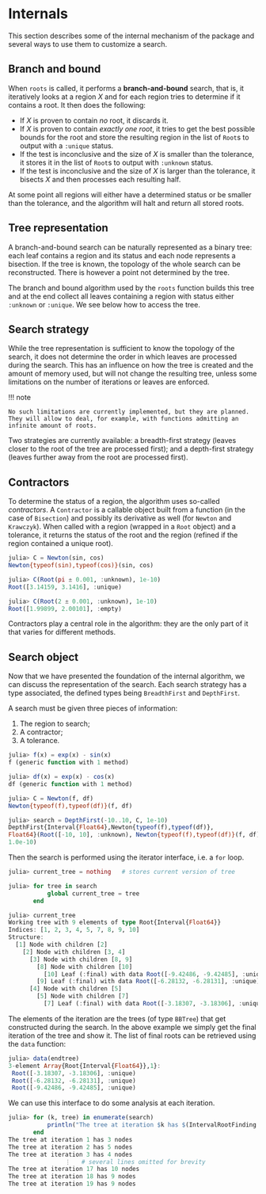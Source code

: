 # Internals

This section describes some of the internal mechanism of the package and several ways to use them to customize a search.

## Branch and bound

When `roots` is called, it performs a **branch-and-bound** search, that is, it iteratively looks at a region $X$ and for each region tries to determine if it contains a root. It then does the following:
  - If $X$ is proven to contain *no* root, it discards it.
  - If $X$ is proven to contain *exactly one root*, it tries to get the best possible bounds for the root and store the resulting region in the list of `Root`s to output with a `:unique` status.
  - If the test is inconclusive and the size of $X$ is smaller than the tolerance, it stores it in the list of `Root`s to output with `:unknown` status.
  - If the test is inconclusive and the size of $X$ is larger than the tolerance, it bisects $X$ and then processes each resulting half.

At some point all regions will either have a determined status or be smaller than the tolerance, and the algorithm will halt and return all stored roots.

## Tree representation

A branch-and-bound search can be naturally represented as a binary tree: each leaf contains a region and its status and each node represents a bisection. If the tree is known, the topology of the whole search can be reconstructed. There is however a point not determined by the tree.

The branch and bound algorithm used by the `roots` function builds this tree and at the end collect all leaves containing a region with status either `:unknown` or `:unique`. We see below how to access the tree.

## Search strategy

While the tree representation is sufficient to know the topology of the search, it does not determine the order in which leaves are processed during the search. This has an influence on how the tree is created and the amount of memory used, but will not change the resulting tree, unless some limitations on the number of iterations or leaves are enforced.

!!! note

    No such limitations are currently implemented, but they are planned. They will allow to deal, for example, with functions admitting an infinite amount of roots.

Two strategies are currently available: a breadth-first strategy (leaves closer to the root of the tree are processed first); and a depth-first strategy (leaves further away from the root are processed first).

## Contractors

To determine the status of a region, the algorithm uses so-called *contractors*. A `Contractor` is a callable object built from a function (in the case of `Bisection`) and possibly its derivative as well (for `Newton` and `Krawczyk`). When called with a region (wrapped in a `Root` object) and a tolerance, it returns the status of the root and the region (refined if the region contained a unique root).

```jl
julia> C = Newton(sin, cos)
Newton{typeof(sin),typeof(cos)}(sin, cos)

julia> C(Root(pi ± 0.001, :unknown), 1e-10)
Root([3.14159, 3.1416], :unique)

julia> C(Root(2 ± 0.001, :unknown), 1e-10)
Root([1.99899, 2.00101], :empty)
```

Contractors play a central role in the algorithm: they are the only part of it that varies for different methods.

## Search object

Now that we have presented the foundation of the internal algorithm, we can discuss the representation of the search. Each search strategy has a type associated, the defined types being `BreadthFirst` and `DepthFirst`.

A search must be given three pieces of information:
  1. The region to search;
  2. A contractor;
  3. A tolerance.

```jl
julia> f(x) = exp(x) - sin(x)
f (generic function with 1 method)

julia> df(x) = exp(x) - cos(x)
df (generic function with 1 method)

julia> C = Newton(f, df)
Newton{typeof(f),typeof(df)}(f, df)

julia> search = DepthFirst(-10..10, C, 1e-10)
DepthFirst{Interval{Float64},Newton{typeof(f),typeof(df)},
Float64}(Root([-10, 10], :unknown), Newton{typeof(f),typeof(df)}(f, df),
1.0e-10)
```

Then the search is performed using the iterator interface, i.e. a `for` loop.

```jl
julia> current_tree = nothing   # stores current version of tree

julia> for tree in search
           global current_tree = tree
       end

julia> current_tree
Working tree with 9 elements of type Root{Interval{Float64}}
Indices: [1, 2, 3, 4, 5, 7, 8, 9, 10]
Structure:
  [1] Node with children [2]
    [2] Node with children [3, 4]
      [3] Node with children [8, 9]
        [8] Node with children [10]
          [10] Leaf (:final) with data Root([-9.42486, -9.42485], :unique)
        [9] Leaf (:final) with data Root([-6.28132, -6.28131], :unique)
      [4] Node with children [5]
        [5] Node with children [7]
          [7] Leaf (:final) with data Root([-3.18307, -3.18306], :unique)
```

The elements of the iteration are the trees (of type `BBTree`) that get constructed during the search. In the above example we simply get the final iteration of the tree and show it. The list of final roots can be retrieved using the `data` function:

```jl
julia> data(endtree)
3-element Array{Root{Interval{Float64}},1}:
 Root([-3.18307, -3.18306], :unique)
 Root([-6.28132, -6.28131], :unique)
 Root([-9.42486, -9.42485], :unique)
```

We can use this interface to do some analysis at each iteration.

```jl
julia> for (k, tree) in enumerate(search)
           println("The tree at iteration $k has $(IntervalRootFinding.nnodes(tree)) nodes")
       end
The tree at iteration 1 has 3 nodes
The tree at iteration 2 has 5 nodes
The tree at iteration 3 has 4 nodes
                ⋮   # several lines omitted for brevity
The tree at iteration 17 has 10 nodes
The tree at iteration 18 has 9 nodes
The tree at iteration 19 has 9 nodes
```
